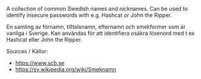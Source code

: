 A collection of common Swedish names and nicknames. Can be used to
identify insecure passwords with e.g. Hashcat or John the Ripper.

En samling av förnamn, tilltalsnamn, efternamn och smekformer som är
vanliga i Sverige. Kan användas för att identifiera osäkra lösenord
med t ex Hashcat eller John the Ripper.

Sources / Källor:

* https://www.scb.se
* https://sv.wikipedia.org/wiki/Smeknamn
